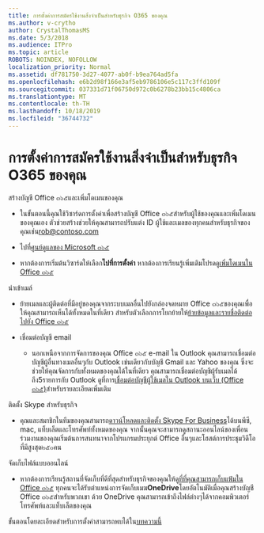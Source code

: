 ```yaml
---
title: การตั้งค่าการสมัครใช้งานสิ่งจำเป็นสำหรับธุรกิจ O365 ของคุณ
ms.author: v-crytho
author: CrystalThomasMS
ms.date: 5/3/2018
ms.audience: ITPro
ms.topic: article
ROBOTS: NOINDEX, NOFOLLOW
localization_priority: Normal
ms.assetid: df781750-3d27-4077-ab0f-b9ea764ad5fa
ms.openlocfilehash: e6b2d98f166e3af5eb9786106e5c117c3ffd109f
ms.sourcegitcommit: 037331d71f06750d972c0b6278b23bb15c4806ca
ms.translationtype: MT
ms.contentlocale: th-TH
ms.lasthandoff: 10/18/2019
ms.locfileid: "36744732"
---
```

# <a name="setting-up-your-o365-business-essentials-subscription"></a>การตั้งค่าการสมัครใช้งานสิ่งจำเป็นสำหรับธุรกิจ O365 ของคุณ

สร้างบัญชี Office ๓๖๕และเพิ่มโดเมนของคุณ
  
- ในขั้นตอนนี้คุณใช้วิซาร์ดการตั้งค่าเพื่อสร้างบัญชี Office ๓๖๕สำหรับผู้ใช้ของคุณและเพิ่มโดเมนของคุณเอง ตัวช่วยสร้างช่วยให้คุณสามารถปรับแต่ง ID ผู้ใช้และเมลของทุกคนสำหรับธุรกิจของคุณเช่น[rob@contoso.com](mailto:rob@contoso.com)
    
- ไปที่[ศูนย์ดูแลของ Microsoft ๓๖๕](https://login.partner.microsoftonline.cn/)
    
- หากต้องการเริ่มต้นวิซาร์ดให้เลือก**ไปที่การตั้งค่า** หากต้องการเรียนรู้เพิ่มเติมโปรดดู[เพิ่มโดเมนใน Office ๓๖๕](https://docs.microsoft.com/office365/admin/setup/add-domain)
    
นำเข้าเมล์
  
- ย้ายเมลและผู้ติดต่อที่มีอยู่ของคุณจากระบบเมลอื่นไปยังกล่องจดหมาย Office ๓๖๕ของคุณเพื่อให้คุณสามารถเห็นได้ทั้งหมดในที่เดียว สำหรับตัวเลือกการโยกย้ายให้[ย้ายข้อมูลและรายชื่อติดต่อไปยัง Office ๓๖๕](https://docs.microsoft.com/office365/admin/setup/migrate-email-and-contacts-admin)
    
- เชื่อมต่อบัญชี email
    
  - นอกเหนือจากการจัดการของคุณ Office ๓๖๕ e-mail ใน Outlook คุณสามารถเชื่อมต่อบัญชีผู้อื่นทางเมลอื่นๆกับ Outlook เช่นเดียวกับบัญชี Gmail และ Yahoo ของคุณ ซึ่งจะช่วยให้คุณจัดการกับทั้งหมดของคุณได้ในที่เดียว คุณสามารถเชื่อมต่อบัญชีผู้รับเมลได้ถึง5รายการกับ Outlook ดูที่การ[เชื่อมต่อบัญชีผู้ใช้เมลใน Outlook บนเว็บ (Office ๓๖๕)](https://support.office.com/Article/Connect-email-accounts-in-Outlook-on-the-web-Office-365-d7012ff0-924f-4f78-8aca-c3912d886c4d)สำหรับรายละเอียดเพิ่มเติม 
    
ติดตั้ง Skype สำหรับธุรกิจ
  
- คุณและสมาชิกในทีมของคุณสามารถ[ดาวน์โหลดและติดตั้ง Skype For Business](https://support.office.com/Article/download-and-install-Skype-for-Business-8a0d4da8-9d58-44f9-9759-5c8f340cb3fb)ได้บนพีซี, mac, แท็บเล็ตและโทรศัพท์ทั้งหมดของคุณ จากนั้นคุณจะสามารถดูสถานะออนไลน์ของเพื่อนร่วมงานของคุณเริ่มต้นการสนทนาจากโปรแกรมประยุกต์ Office อื่นๆและโฮสต์การประชุมวิดีโอที่มีสูงสุด๒๕๐คน 
    
จัดเก็บไฟล์แบบออนไลน์
  
- หากต้องการเรียนรู้สถานที่จัดเก็บที่ดีที่สุดสำหรับธุรกิจของคุณให้ดู[ที่ที่คุณสามารถเก็บแฟ้มใน Office ๓๖๕](https://support.office.com/article/c7c20284-bc94-47f4-9728-d28e9daf0790.aspx) ทุกคนจะได้รับตำแหน่งการจัดเก็บเมฆ**OneDrive**โดยอัตโนมัติเมื่อคุณสร้างบัญชี Office ๓๖๕สำหรับพวกเขา ด้วย OneDrive คุณสามารถเข้าถึงไฟล์ต่างๆได้จากคอมพิวเตอร์โทรศัพท์และแท็บเล็ตของคุณ 
    
ขั้นตอนโดยละเอียดสำหรับการตั้งค่าสามารถพบได้ใน[บทความนี้](https://docs.microsoft.com/office365/admin/setup/setup)
  

